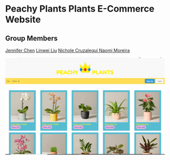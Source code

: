 # Peachy Plants Plants E-Commerce Website 

## Group Members
[Jennifer Chen][creator1]
[Linwei Liu][creator2]
[Nichole Cruzalegui ][creator3]
[Naomi Moreira ][creator4]

[creator1]: https://github.com/jenniferchen95
[creator2]: https://github.com/llwsgr
[creator3]: https://github.com/cruzn978
[creator4]: https://github.com/Naomoreira

![](public/page.png)